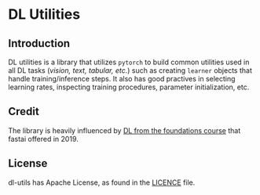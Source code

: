 # DL Utilities

## Introduction

DL utilities is a library that utilizes `pytorch` to build common utilities
used in all DL tasks (*vision, text, tabular, etc.*) such as creating
`learner` objects that handle training/inference steps. It also has good
practives in selecting learning rates, inspecting training procedures,
parameter initialization, etc.

## Credit

The library is heavily influenced by [DL from the foundations course](https://course19.fast.ai/part2) that
fastai offered in 2019.

## License
dl-utils has Apache License, as found in the [LICENCE](LICENSE) file.
